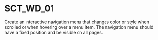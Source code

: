 # SCT_WD_01
Create an interactive navigation menu that changes color or style when scrolled or when hovering over a menu item.
The navigation menu should have a fixed position and be visible on all pages.
